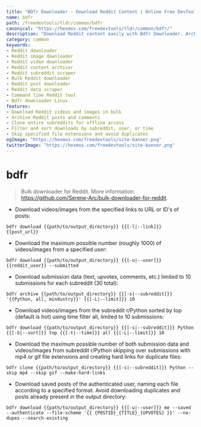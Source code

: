 ```yaml
---
title: "BDfr Downloader - Download Reddit Content | Online Free DevTools by Hexmos"
name: bdfr
path: /freedevtools/tldr/common/bdfr
canonical: "https://hexmos.com/freedevtools/tldr/common/bdfr/"
description: "Download Reddit content easily with Bdfr Downloader. Archive posts, save videos, and clone subreddits using a simple command-line interface. Free online tool, no registration required."
category: common
keywords:
- Reddit downloader
- Reddit image downloader
- Reddit video downloader
- Reddit content archiver
- Reddit subreddit scraper
- Bulk Reddit downloader
- Reddit post downloader
- Reddit data scraper
- Command line Reddit tool
- Bdfr downloader Linux
features:
- Download Reddit videos and images in bulk
- Archive Reddit posts and comments
- Clone entire subreddits for offline access
- Filter and sort downloads by subreddit, user, or time
- Skip specified file extensions and avoid duplicates
ogImage: "https://hexmos.com/freedevtools/site-banner.png"
twitterImage: "https://hexmos.com/freedevtools/site-banner.png"
---
```


# bdfr

> Bulk downloader for Reddit.
> More information: <https://github.com/Serene-Arc/bulk-downloader-for-reddit>.

- Download videos/images from the specified links to URL or ID's of posts:

`bdfr download {{path/to/output_directory}} {{[-l|--link]}} {{post_url}}`

- Download the maximum possible number (roughly 1000) of videos/images from a specified user:

`bdfr download {{path/to/output_directory}} {{[-u|--user]}} {{reddit_user}} --submitted`

- Download submission data (text, upvotes, comments, etc.) limited to 10 submissions for each subreddit (30 total):

`bdfr archive {{path/to/output_directory}} {{[-s|--subreddit]}} '{{Python, all, mindustry}}' {{[-L|--limit]}} 10`

- Download videos/images from the subreddit r/Python sorted by top (default is hot) using time filter all, limited to 10 submissions:

`bdfr download {{path/to/output_directory}} {{[-s|--subreddit]}} Python {{[-S|--sort]}} top {{[-t|--time]}} all {{[-L|--limit]}} 10`

- Download the maximum possible number of both submission data and videos/images from subreddit r/Python skipping over submissions with mp4 or gif file extensions and creating hard links for duplicate files:

`bdfr clone {{path/to/output_directory}} {{[-s|--subreddit]}} Python --skip mp4 --skip gif --make-hard-links`

- Download saved posts of the authenticated user, naming each file according to a specified format. Avoid downloading duplicates and posts already present in the output directory:

`bdfr download {{path/to/output_directory}} {{[-u|--user]}} me --saved --authenticate --file-scheme '{{ {POSTID}_{TITLE}_{UPVOTES} }}' --no-dupes --search-existing`
